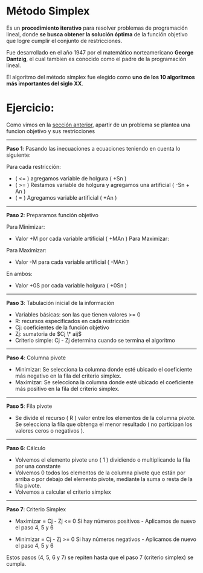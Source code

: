 # Método Simplex

Es un **procedimiento iterativo** para resolver problemas de programación lineal, donde **se busca obtener la solución óptima** de la función objetivo que logre cumplir el conjunto de restricciones.

Fue desarrollado en el año 1947 por el matemático norteamericano **George Dantzig**, el cual tambien es conocido como el padre de la programación lineal.

El algoritmo del método símplex fue elegido como **uno de los 10 algoritmos más importantes del siglo XX**.

# Ejercicio:

Como vimos en la [sección anterior](https://portafolio-io-weld.vercel.app/unit1/lineal-programming), apartir de un problema se plantea una funcion objetivo y sus restricciones

---

**Paso 1**: Pasando las inecuaciones a ecuaciones teniendo en cuenta lo siguiente:

Para cada restricción:

- ( <= ) agregamos variable de holgura ( +Sn )
- ( >= ) Restamos variable de holgura y agregamos una artificial ( -Sn + An )
- ( = ) Agregamos variable artificial ( +An )

---

**Paso 2**: Preparamos función objetivo

Para Minimizar:

- Valor +M por cada variable artificial ( +MAn )
  Para Maximizar:

Para Maximizar:

- Valor -M para cada variable artificial ( -MAn )

En ambos:

- Valor +0S por cada variable holgura ( +0Sn )

---

**Paso 3**: Tabulación inicial de la información

- Variables básicas: son las que tienen valores >= 0
- R: recursos especificados en cada restricción
- Cj: coeficientes de la función objetivo
- Zj: sumatoria de $Cj \* aij$
- Criterio simple: Cj - Zj determina cuando se termina el algoritmo

---

**Paso 4**: Columna pivote

- Minimizar: Se selecciona la columna donde esté ubicado el coeficiente más negativo en la fila del criterio simplex.
- Maximizar: Se selecciona la columna donde esté ubicado el coeficiente más positivo en la fila del criterio simplex.

---

**Paso 5**: Fila pivote

- Se divide el recurso ( R ) valor entre los elementos de la columna pivote. Se selecciona la fila que obtenga el menor resultado ( no participan los valores ceros o negativos ).

---

**Paso 6**: Cálculo

- Volvemos el elemento pivote uno ( 1 ) dividiendo o multiplicando la fila por una constante
- Volvemos 0 todos los elementos de la columna pivote que están por arriba o por debajo del elemento pivote, mediante la suma o resta de la fila pivote.
- Volvemos a calcular el criterio simplex

---

**Paso 7**: Criterio Simplex

- Maximizar = Cj - Zj <= 0
  Si hay números positivos - Aplicamos de nuevo el paso 4, 5 y 6

- Minimizar = Cj - Zj >= 0
  Si hay números negativos - Aplicamos de nuevo el paso 4, 5 y 6

Estos pasos (4, 5, 6 y 7) se repiten hasta que el paso 7 (criterio simplex) se cumpla.
